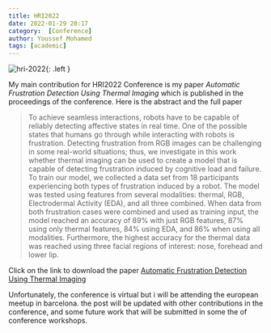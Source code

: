 ```yaml
---
title: HRI2022
date: 2022-01-29 20:17
category:  [Conference]
author: Youssef Mohamed
tags: [academic]
---
```

![hri-2022](/images/HRI.jpg){: .left }

My main contribution for HRI2022 Conference is my paper *Automatic Frustration Detection Using Thermal Imaging* which is published in the proceedings of the conference. 
Here is the abstract and the full paper
> To achieve seamless interactions, robots have to be capable of reliably detecting affective states in real time. One of the possible states that humans go through while interacting with robots is frustration. Detecting frustration from RGB images can be challenging in some real-world situations; thus, we investigate in this work whether thermal imaging can be used to create a model that is capable of detecting frustration induced by cognitive load and failure. To train our model, we collected a data set from 18 participants experiencing both types of frustration induced by a robot. The model was tested using features from several modalities: thermal, RGB, Electrodermal Activity (EDA), and all three combined. When data from both frustration cases were combined and used as training input, the model reached an accuracy of 89% with just RGB features, 87% using only thermal features, 84% using EDA, and 86% when using all modalities. Furthermore, the highest accuracy for the thermal data was reached using three facial regions of interest: nose, forehead and lower lip.

Click on the link to download the paper [Automatic Frustration Detection Using Thermal Imaging](docs/HRI2022.pdf)

Unfortunately, the conference is virtual but i will be attending the european meetup in barcelona.
the post will be updated with other contributions in the conference, and some future work that will be submitted in some the of conference workshops. 